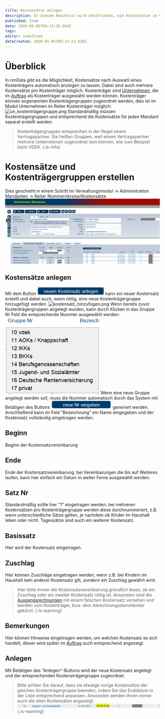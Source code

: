 ```yaml
---
title: Kostensätze anlegen
description: In diesem Abschnitt wird beschrieben, wie Kostensätze im Verwaltungsmodul angelegt und Unternehmen diesen zugeordnet werden.
published: true
date: 2020-05-05T09:13:26.994Z
tags: 
editor: undefined
dateCreated: 2020-05-05T09:13:23.620Z
---
```


# Überblick
In nmData gibt es die Möglichkeit, Kostensätze nach Auswahl eines Kostenträgers automatisch anzeigen zu lassen. Dabei sind auch mehrere Kostensätze pro Kostenträger möglich. Kostenträger sind [Unternehmen](/unternehmen), die im [Auftrag](/auftraege) als Kostenträger ausgewählt werden können. Kostenträger können sogenannten Kostenträgergruppen zugeordnet werden, dies ist im Modul Unternehmen im Reiter Kostenträger möglich:
![un_kostenträgergruppe.png](/files-kostensaetze-anlegen/un_kostenträgergruppe.png)
Standardmäßig müssen Kostenträgergruppen und entsprechend die Kostensätze für jeden Mandant separat erstellt werden. 
> Kostenträgergruppen entsprechen in der Regel einem Vertragspartner. Sie heißen Gruppen, weil einem Vertragspartner mehrere Unternehmen zugeordnet sein können, wie zum Beispiel beim VDEK. {.is-info}

# Kostensätze und Kostenträgergruppen erstellen
Dies geschieht in einem Schritt im Verwaltungsmodul -> Administration Mandanten -> Reiter Nummernkreise/Kostensätze
![vw_kostensaetze.png](/files-kostensaetze-anlegen/vw_kostensaetze.png)
## Kostensätze anlegen
Mit dem Button ![kostensaetze_anlegen.png](/files-kostensaetze-anlegen/kostensaetze_anlegen.png) kann ein neuer Kostensatz erstellt und dabei auch, wenn nötig, eine neue Kostenträgergruppe hinzugefügt werden.
![kostensatz_hinzufügen.png](/files-kostensaetze-anlegen/kostensatz_hinzufügen.png)
Wenn bereits zuvor Kostenträgergruppen angelegt wurden, kann durch Klicken in das Gruppe Nr Feld die entsprechende Nummer ausgewählt werden:
![kostentraegegruppen_auswahl.png](/files-kostensaetze-anlegen/kostentraegegruppen_auswahl.png)
Wenn eine neue Gruppe angelegt werden soll, muss die Nummer automatisch durch das System mit Betätigen des Buttons ![neue_nummer.png](/files-kostensaetze-anlegen/neue_nummer.png) generiert werden. Anschließend kann im Feld "Bezeichnung" ein Name eingegeben und der Kostensatz vollständig eingetragen werden. 
## Beginn
Beginn der Kostensatzvereinbarung
## Ende
Ende der Kostensatzvereinbarung, bei Vereinbarungen die bis auf Weiteres laufen, kann hier einfach ein Datum in weiter Ferne ausgewählt werden. 
## Satz Nr
Standardmäßig sollte hier "1" eingetragen werden, bei mehreren Kostensätzen pro Kostenträgergruppe werden diese durchnummeriert, z.B. wenn unterschiedliche Sätze gelten, je nachdem ob Kinder im Haushalt leben oder nicht. Tagessätze sind auch ein weiterer Kostensatz.
## Basissatz
Hier wird der Kostensatz eingetragen.
## Zuschlag
Hier können Zuschläge eingetragen werden, wenn z.B. bei Kindern im Haushalt kein anderer Kostensatz gilt, sondern ein Zuschlag gewährt wird. 
> Hier bitte immer die Kostensatzvereinbarung gründlich lesen, ob ein Zuschlag oder ein zweiter Kostensatz nötig ist. Ansonsten sind die [Ausgangsrechnungen](/ausgangsrechnungen) mit einem falschen Kostensatz versehen und werden vom Kostenträger, bzw. dem Abrechnungsdienstleister gekürzt. {.is-warning}

## Bemerkungen
Hier können Hinweise eingetragen werden, um welchen Kostensatz es sich handelt, dieser wird später im [Auftrag](/auftraege) auch entsprechend angezeigt. 
## Anlegen
Mit Betätigen des "Anlegen"-Buttons wird der neue Kostensatz angelegt und der entsprechenden Kostensträgergruppe zugeordnet. 
> Bitte achten Sie darauf, dass sie etwaige vorige Kostensätze der gleichen Kostenträgergruppe beenden, indem Sie das Enddatum in der Liste entsprechend anpassen. Ansonsten werden Ihnen immer auch die alten Kostensätze angezeigt.
![enddatum.png](/files-kostensaetze-anlegen/enddatum.png) {.is-warning}